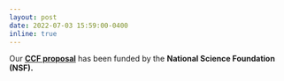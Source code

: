 ```yaml
---
layout: post
date: 2022-07-03 15:59:00-0400
inline: true
---
```


 Our <strong><a class="news-title" href="https://www.nsf.gov/awardsearch/showAward?AWD_ID=2218845"> CCF proposal</a></strong> has been funded by the <strong>National Science Foundation (NSF).</strong>
